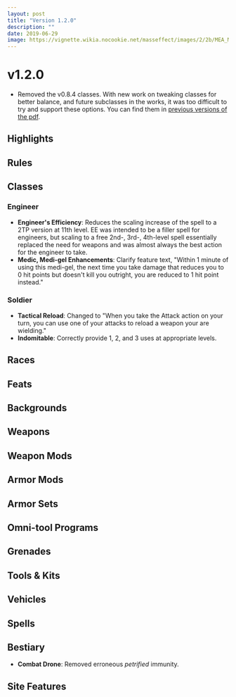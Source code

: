 ```yaml
---
layout: post
title: "Version 1.2.0"
description: ""
date: 2019-06-29
image: https://vignette.wikia.nocookie.net/masseffect/images/2/2b/MEA_Melee_Weapons.png/revision/latest?cb=20180324021732&format=original
---
```


# v1.2.0

- Removed the v0.8.4 classes. With new work on tweaking classes for better balance, and future subclasses in the works, it
was too difficult to try and support these options. You can find them in [previous versions of the pdf](https://drive.google.com/drive/u/0/folders/1eDfgpG3JplKUjrIdySJKmyC4qxTi2MUT).

## Highlights

## Rules

## Classes

### Engineer

- __Engineer's Efficiency__: Reduces the scaling increase of the spell to a 2TP version at 11th level. EE was intended 
to be a filler spell for engineers, but scaling to a free 2nd-, 3rd-, 4th-level spell essentially replaced the need for 
weapons and was almost always the best action for the engineer to take.
- __Medic, Medi-gel Enhancements__: Clarify feature text, "Within 1 minute of using this medi-gel, the next time you 
take damage that reduces you to 0 hit points but doesn't kill you outright, you are reduced to 1 hit point instead."

### Soldier

- __Tactical Reload__: Changed to "When you take the Attack action on your turn, you can use one of your attacks to 
reload a weapon your are wielding."
- __Indomitable__: Correctly provide 1, 2, and 3 uses at appropriate levels.

## Races

## Feats

## Backgrounds

## Weapons

## Weapon Mods

## Armor Mods

## Armor Sets

## Omni-tool Programs

## Grenades

## Tools & Kits

## Vehicles

## Spells

## Bestiary

- __Combat Drone__: Removed erroneous _petrified_ immunity.

## Site Features

<br>
